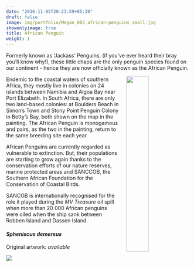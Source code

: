 ```yaml
---
date: "2016-11-05T20:23:59+05:30"
draft: false
image: img/portfolio/Megan_003_african-penguins_small.jpg
showonlyimage: true
title: African Penguin
weight: 1
---
```


Formerly known as ‘Jackass’ Penguins, (if you’ve ever heard their bray you’ll know why!), these little chaps are the only penguin species found on our continent - hence they are now officially known as the African Penguin.
<!--more-->

<img style="float: right; width: 35%; margin-left:20px" src="/img/sanccob.jpg">

Endemic to the coastal waters of southern Africa, they mostly live in colonies on 24 islands between Namibia and Algoa Bay near Port Elizabeth. In South Africa, there are only two land-based colonies: at Boulders Beach in Simon’s Town and Stony Point Penguin Colony in Betty’s Bay, both shown on the map in the painting. The African Penguin is monogamous and pairs, as the two in the painting, return to the same breeding site each year.

African Penguins are currently regarded as vulnerable to extinction. But, their populations are starting to grow again thanks to the conservation efforts of our nature reserves, marine protected areas and SANCCOB, the Southern African Foundation for the Conservation of Coastal Birds. 

SANCOB is internationally recognised for the role it played during the *MV Treasure* oil spill when more than 20 000 African penguins were oiled when the ship sank between Robben Island and Dassen Island.

#### *Spheniscus demersus*
Original artwork: *available*

![][1]

[1]: /img/portfolio/Megan_003_african-penguins.png
